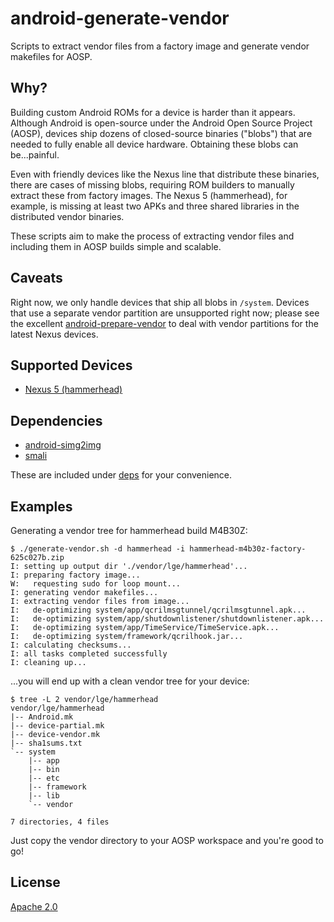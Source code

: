# android-generate-vendor

Scripts to extract vendor files from a factory image and generate vendor
makefiles for AOSP.

## Why?

Building custom Android ROMs for a device is harder than it appears. Although Android
is open-source under the Android Open Source Project (AOSP), devices ship dozens of
closed-source binaries ("blobs") that are needed to fully enable all device hardware.
Obtaining these blobs can be...painful.

Even with friendly devices like the Nexus line that distribute these binaries, there
are cases of missing blobs, requiring ROM builders to manually extract these from factory
images. The Nexus 5 (hammerhead), for example, is missing at least two APKs and three shared
libraries in the distributed vendor binaries.

These scripts aim to make the process of extracting vendor files and including them in AOSP
builds simple and scalable.

## Caveats

Right now, we only handle devices that ship all blobs in `/system`. Devices that
use a separate vendor partition are unsupported right now; please see the excellent
[android-prepare-vendor](https://github.com/anestisb/android-prepare-vendor) to deal
with vendor partitions for the latest Nexus devices.

## Supported Devices

* [Nexus 5 (hammerhead)](lge/hammerhead/proprietary-blobs.txt)

## Dependencies

* [android-simg2img](https://github.com/anestisb/android-simg2img)
* [smali](https://github.com/JesusFreke/smali)

These are included under [deps](deps) for your convenience.

## Examples

Generating a vendor tree for hammerhead build M4B30Z:

```
$ ./generate-vendor.sh -d hammerhead -i hammerhead-m4b30z-factory-625c027b.zip
I: setting up output dir './vendor/lge/hammerhead'...
I: preparing factory image...
W:   requesting sudo for loop mount...
I: generating vendor makefiles...
I: extracting vendor files from image...
I:   de-optimizing system/app/qcrilmsgtunnel/qcrilmsgtunnel.apk...
I:   de-optimizing system/app/shutdownlistener/shutdownlistener.apk...
I:   de-optimizing system/app/TimeService/TimeService.apk...
I:   de-optimizing system/framework/qcrilhook.jar...
I: calculating checksums...
I: all tasks completed successfully
I: cleaning up...
```

...you will end up with a clean vendor tree for your device:

```
$ tree -L 2 vendor/lge/hammerhead
vendor/lge/hammerhead
|-- Android.mk
|-- device-partial.mk
|-- device-vendor.mk
|-- sha1sums.txt
`-- system
    |-- app
    |-- bin
    |-- etc
    |-- framework
    |-- lib
    `-- vendor

7 directories, 4 files
```

Just copy the vendor directory to your AOSP workspace and you're good to go!

## License

[Apache 2.0](LICENSE)
